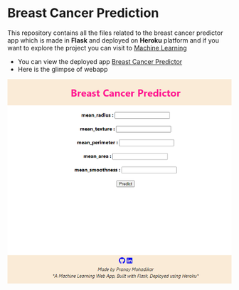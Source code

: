 # Breast Cancer Prediction

This repository contains all the files related to the breast cancer predictor app  which is made in **Flask** and deployed on **Heroku** platform and if you want to explore the project you can visit to [Machine Learning](https://github.com/pranaymohadikar/Machine-Learning-Projects-)

- You can view the deployed app [Breast Cancer Predictor](https://breast-cancer-prediction-v1.herokuapp.com/)
- Here is the glimpse of webapp 


![webpage](https://github.com/pranaymohadikar/Breast_cancer_prediction/blob/master/static/breast%20cancer%20%20webapp.png)
